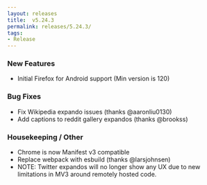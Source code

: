 ```yaml
---
layout: releases
title:  v5.24.3
permalink: releases/5.24.3/
tags:
- Release
---
```


### New Features

- Initial Firefox for Android support (Min version is 120)

### Bug Fixes

- Fix Wikipedia expando issues (thanks @aaronliu0130)
- Add captions to reddit gallery expandos (thanks @brookss)

### Housekeeping / Other

- Chrome is now Manifest v3 compatible
- Replace webpack with esbuild (thanks @larsjohnsen)
- NOTE: Twitter expandos will no longer show any UX due to new limitations in MV3 around remotely hosted code.
